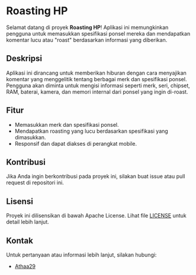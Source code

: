 # Roasting HP

Selamat datang di proyek **Roasting HP**! Aplikasi ini memungkinkan pengguna untuk memasukkan spesifikasi ponsel mereka dan mendapatkan komentar lucu atau "roast" berdasarkan informasi yang diberikan. 

## Deskripsi

Aplikasi ini dirancang untuk memberikan hiburan dengan cara menyajikan komentar yang menggelitik tentang berbagai merk dan spesifikasi ponsel. Pengguna akan diminta untuk mengisi informasi seperti merk, seri, chipset, RAM, baterai, kamera, dan memori internal dari ponsel yang ingin di-roast.

## Fitur

- Memasukkan merk dan spesifikasi ponsel.
- Mendapatkan roasting yang lucu berdasarkan spesifikasi yang dimasukkan.
- Responsif dan dapat diakses di perangkat mobile.

## Kontribusi

Jika Anda ingin berkontribusi pada proyek ini, silakan buat issue atau pull request di repositori ini.

## Lisensi

Proyek ini dilisensikan di bawah Apache License. Lihat file [LICENSE](LICENSE) untuk detail lebih lanjut.

## Kontak

Untuk pertanyaan atau informasi lebih lanjut, silakan hubungi:

- [Athaa29](mailto:athallahputra29@gmail.com)
